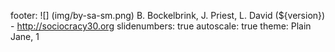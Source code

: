 footer: ![] (img/by-sa-sm.png) B. Bockelbrink, J. Priest, L. David (${version}) - <http://sociocracy30.org>
slidenumbers: true
autoscale: true
theme: Plain Jane, 1

<!-- INSERT-CONTENT -->
